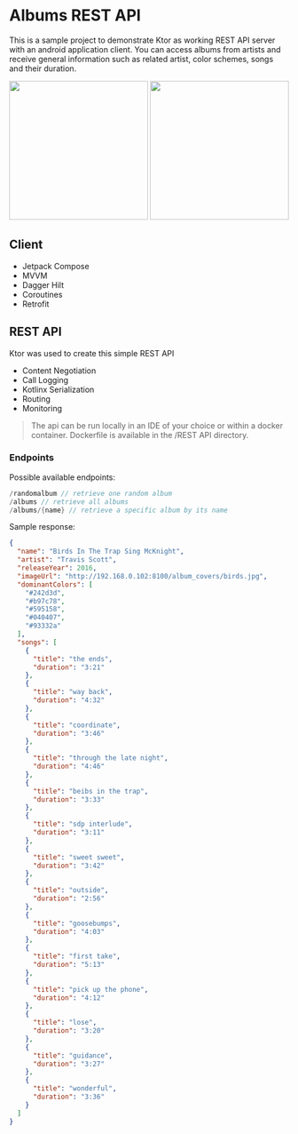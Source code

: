 # Albums REST API

This is a sample project to demonstrate Ktor as working REST API server with an android application client.
You can access albums from artists and receive general information such as related artist, color schemes, songs and their duration.

<p float="left">
  <img src="https://github.com/torbenziegler/Albums-REST-API/blob/main/Images/readme_1.jpg" width="250" />
  <img src="https://github.com/torbenziegler/Albums-REST-API/blob/main/Images/readme_2.jpg" width="250" />
</p>

## Client

- Jetpack Compose
- MVVM
- Dagger Hilt
- Coroutines
- Retrofit

## REST API

Ktor was used to create this simple REST API

- Content Negotiation
- Call Logging
- Kotlinx Serialization
- Routing
- Monitoring

> The api can be run locally in an IDE of your choice or within a docker container. Dockerfile is available in the /REST API directory.

### Endpoints

Possible available endpoints:

``` kotlin
/randomalbum // retrieve one random album
/albums // retrieve all albums
/albums/{name} // retrieve a specific album by its name
```

Sample response:

``` json
{
  "name": "Birds In The Trap Sing McKnight",
  "artist": "Travis Scott",
  "releaseYear": 2016,
  "imageUrl": "http://192.168.0.102:8100/album_covers/birds.jpg",
  "dominantColors": [
    "#242d3d",
    "#b97c78",
    "#595158",
    "#040407",
    "#93332a"
  ],
  "songs": [
    {
      "title": "the ends",
      "duration": "3:21"
    },
    {
      "title": "way back",
      "duration": "4:32"
    },
    {
      "title": "coordinate",
      "duration": "3:46"
    },
    {
      "title": "through the late night",
      "duration": "4:46"
    },
    {
      "title": "beibs in the trap",
      "duration": "3:33"
    },
    {
      "title": "sdp interlude",
      "duration": "3:11"
    },
    {
      "title": "sweet sweet",
      "duration": "3:42"
    },
    {
      "title": "outside",
      "duration": "2:56"
    },
    {
      "title": "goosebumps",
      "duration": "4:03"
    },
    {
      "title": "first take",
      "duration": "5:13"
    },
    {
      "title": "pick up the phone",
      "duration": "4:12"
    },
    {
      "title": "lose",
      "duration": "3:20"
    },
    {
      "title": "guidance",
      "duration": "3:27"
    },
    {
      "title": "wonderful",
      "duration": "3:36"
    }
  ]
}
```
